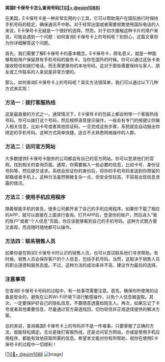**美国E卡保号卡怎么查询号码[[TG💪+ @esim1088](https://t.me/s/esim1088)]**

在美国，E卡保号卡是一种非常实用的小工具，它可以帮助用户在国际旅行时保持手机号码的稳定，确保通讯不中断。对于经常出国或者需要频繁使用国际电话的人来说，E卡保号卡无疑是一个很好的选择。然而，对于初次接触这种卡片的用户来说，可能会遇到一个问题：如何查询E卡保号卡上的号码呢？别担心，这篇文章将为你详细解答这个问题。

首先，我们需要了解E卡保号卡的基本概念。E卡保号卡，顾名思义，就是一种能够帮助用户保留原有手机号码的服务卡。当你在国外的时候，你可以通过这张卡来接收短信和拨打电话，而无需更换你的本地号码。这对于那些需要保持与家人、朋友或工作联系的人来说是非常方便的。

那么，如何查询E卡保号卡上的号码呢？其实方法很简单，我们可以通过以下几种方式来实现：

### 方法一：拨打客服热线

这是最直接的方式之一。通常情况下，E卡保号卡的包装上都会附带一个客服热线号码。你可以拨打这个号码，然后按照语音提示操作，一般会有专门的按键让你输入相关信息，比如卡号或者其他验证码。一旦完成这些步骤，系统就会自动报出你绑定的手机号码。这种方式简单快捷，适合不太熟悉网络操作的人群。

### 方法二：访问官方网站

大多数提供E卡保号卡服务的公司都会有自己的官方网站。你可以登录他们的官网，找到相关的查询页面。通常，你需要输入一些必要的信息，比如卡号、身份证号码等，然后提交请求。系统会验证你的身份后，将你的手机号码发送到你预留的邮箱或者手机上。这种方法虽然稍微复杂一点，但安全性较高，不容易出现信息泄露的情况。

### 方法三：使用手机应用程序

随着智能手机的普及，很多公司都开发了自己的手机应用程序。如果你下载了相应的APP，就可以直接在上面进行查询。打开APP后，登录你的账户，然后进入“我的账户”或者“个人信息”页面，你应该能够看到自己的手机号码。这种方式既方便又直观，而且随时随地都可以操作。

### 方法四：联系销售人员

如果你是在购买E卡保号卡时认识的销售人员，也可以尝试联系他们寻求帮助。有时候，销售人员会保存客户的个人信息，包括手机号码。当然，这取决于销售人员的职业道德和服务态度。不过，这种方法的成功率并不高，建议作为最后的选择。

### 注意事项

在查询E卡保号卡号码的过程中，有一些事项需要注意。首先，确保你所使用的设备是安全的，避免在公共Wi-Fi环境下进行敏感操作，以免个人信息被盗取。其次，一定要保护好自己的隐私信息，不要随意透露给陌生人。再次，如果忘记了卡号或者其他重要信息，尽量通过官方渠道找回，切勿轻信非正规途径提供的解决方案。

总的来说，查询美国E卡保号卡上的号码并不是一件难事，只要掌握了正确的方法，就能轻松搞定。无论是拨打客服热线，还是访问官方网站，亦或是使用手机应用程序，都能有效地获取所需的信息。希望本文能对你有所帮助，祝你在使用E卡保号卡的过程中一切顺利！

[[TG💪+ @esim1088](https://t.me/s/esim1088) ![Image](https://i.postimg.cc/4NQfJmqS/Snipaste-2025-05-13-00-14-12.png)]